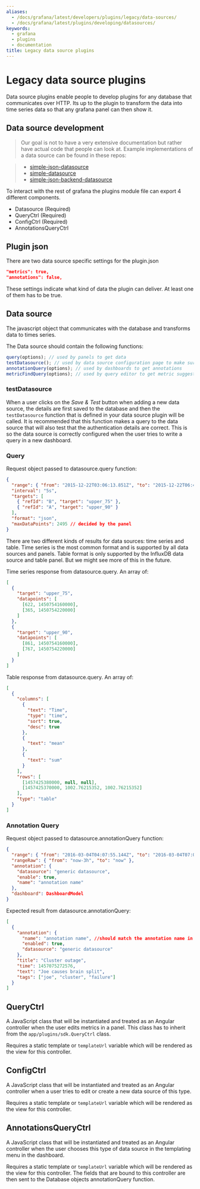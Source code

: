```yaml
---
aliases:
  - /docs/grafana/latest/developers/plugins/legacy/data-sources/
  - /docs/grafana/latest/plugins/developing/datasources/
keywords:
  - grafana
  - plugins
  - documentation
title: Legacy data source plugins
---
```


# Legacy data source plugins

Data source plugins enable people to develop plugins for any database that
communicates over HTTP. Its up to the plugin to transform the data into
time series data so that any grafana panel can then show it.

## Data source development

> Our goal is not to have a very extensive documentation but rather have actual
> code that people can look at. Example implementations of a data source can be
> found in these repos:

> - [simple-json-datasource](https://github.com/grafana/simple-json-datasource)
> - [simple-datasource](https://github.com/grafana/simple-datasource)
> - [simple-json-backend-datasource](https://github.com/grafana/simple-json-backend-datasource)

To interact with the rest of grafana the plugins module file can export 4 different components.

- Datasource (Required)
- QueryCtrl (Required)
- ConfigCtrl (Required)
- AnnotationsQueryCtrl

## Plugin json

There are two data source specific settings for the plugin.json

```json
"metrics": true,
"annotations": false,
```

These settings indicate what kind of data the plugin can deliver. At least one of them has to be true.

## Data source

The javascript object that communicates with the database and transforms data to times series.

The Data source should contain the following functions:

```javascript
query(options); // used by panels to get data
testDatasource(); // used by data source configuration page to make sure the connection is working
annotationQuery(options); // used by dashboards to get annotations
metricFindQuery(options); // used by query editor to get metric suggestions.
```

### testDatasource

When a user clicks on the _Save & Test_ button when adding a new data source, the details are first saved to the database and then the `testDatasource` function that is defined in your data source plugin will be called. It is recommended that this function makes a query to the data source that will also test that the authentication details are correct. This is so the data source is correctly configured when the user tries to write a query in a new dashboard.

### Query

Request object passed to datasource.query function:

```json
{
  "range": { "from": "2015-12-22T03:06:13.851Z", "to": "2015-12-22T06:48:24.137Z" },
  "interval": "5s",
  "targets": [
    { "refId": "B", "target": "upper_75" },
    { "refId": "A", "target": "upper_90" }
  ],
  "format": "json",
  "maxDataPoints": 2495 // decided by the panel
}
```

There are two different kinds of results for data sources:
time series and table. Time series is the most common format and is supported by all data sources and panels. Table format is only supported by the InfluxDB data source and table panel. But we might see more of this in the future.

Time series response from datasource.query.
An array of:

```json
[
  {
    "target": "upper_75",
    "datapoints": [
      [622, 1450754160000],
      [365, 1450754220000]
    ]
  },
  {
    "target": "upper_90",
    "datapoints": [
      [861, 1450754160000],
      [767, 1450754220000]
    ]
  }
]
```

Table response from datasource.query.
An array of:

```json
[
  {
    "columns": [
      {
        "text": "Time",
        "type": "time",
        "sort": true,
        "desc": true
      },
      {
        "text": "mean"
      },
      {
        "text": "sum"
      }
    ],
    "rows": [
      [1457425380000, null, null],
      [1457425370000, 1002.76215352, 1002.76215352]
    ],
    "type": "table"
  }
]
```

### Annotation Query

Request object passed to datasource.annotationQuery function:

```json
{
  "range": { "from": "2016-03-04T04:07:55.144Z", "to": "2016-03-04T07:07:55.144Z" },
  "rangeRaw": { "from": "now-3h", "to": "now" },
  "annotation": {
    "datasource": "generic datasource",
    "enable": true,
    "name": "annotation name"
  },
  "dashboard": DashboardModel
}
```

Expected result from datasource.annotationQuery:

```json
[
  {
    "annotation": {
      "name": "annotation name", //should match the annotation name in grafana
      "enabled": true,
      "datasource": "generic datasource"
    },
    "title": "Cluster outage",
    "time": 1457075272576,
    "text": "Joe causes brain split",
    "tags": ["joe", "cluster", "failure"]
  }
]
```

## QueryCtrl

A JavaScript class that will be instantiated and treated as an Angular controller when the user edits metrics in a panel. This class has to inherit from the `app/plugins/sdk.QueryCtrl` class.

Requires a static template or `templateUrl` variable which will be rendered as the view for this controller.

## ConfigCtrl

A JavaScript class that will be instantiated and treated as an Angular controller when a user tries to edit or create a new data source of this type.

Requires a static template or `templateUrl` variable which will be rendered as the view for this controller.

## AnnotationsQueryCtrl

A JavaScript class that will be instantiated and treated as an Angular controller when the user chooses this type of data source in the templating menu in the dashboard.

Requires a static template or `templateUrl` variable which will be rendered as the view for this controller. The fields that are bound to this controller are then sent to the Database objects annotationQuery function.
